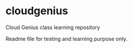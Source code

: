cloudgenius
===========

Cloud Genius class learning repository

Readme file for testing and learning purpose only.
